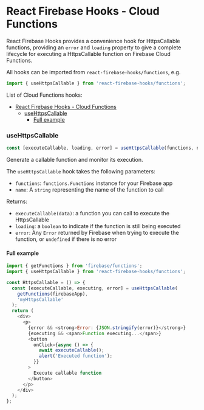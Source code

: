 # React Firebase Hooks - Cloud Functions

React Firebase Hooks provides a convenience hook for HttpsCallable functions, providing an `error` and `loading` property
to give a complete lifecycle for executing a HttpsCallable function on Firebase Cloud Functions.

All hooks can be imported from `react-firebase-hooks/functions`, e.g.

```js
import { useHttpsCallable } from 'react-firebase-hooks/functions';
```

List of Cloud Functions hooks:

- [React Firebase Hooks - Cloud Functions](#react-firebase-hooks---cloud-functions)
  - [useHttpsCallable](#usehttpscallable)
    - [Full example](#full-example)

### useHttpsCallable

```js
const [executeCallable, loading, error] = useHttpsCallable(functions, name);
```

Generate a callable function and monitor its execution.

The `useHttpsCallable` hook takes the following parameters:

- `functions`: `functions.Functions` instance for your Firebase app
- `name`: A `string` representing the name of the function to call

Returns:

- `executeCallable(data)`: a function you can call to execute the HttpsCallable
- `loading`: a `boolean` to indicate if the function is still being executed
- `error`: Any `Error` returned by Firebase when trying to execute the function, or `undefined` if there is no error

#### Full example

```js
import { getFunctions } from 'firebase/functions';
import { useHttpsCallable } from 'react-firebase-hooks/functions';

const HttpsCallable = () => {
  const [executeCallable, executing, error] = useHttpsCallable(
    getFunctions(firebaseApp),
    'myHttpsCallable'
  );
  return (
    <div>
      <p>
        {error && <strong>Error: {JSON.stringify(error)}</strong>}
        {executing && <span>Function executing...</span>}
        <button
          onClick={async () => {
            await executeCallable();
            alert('Executed function');
          }}
        >
          Execute callable function
        </button>
      </p>
    </div>
  );
};
```
